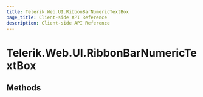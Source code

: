 ```yaml
---
title: Telerik.Web.UI.RibbonBarNumericTextBox
page_title: Client-side API Reference
description: Client-side API Reference
---
```


# Telerik.Web.UI.RibbonBarNumericTextBox

## Methods